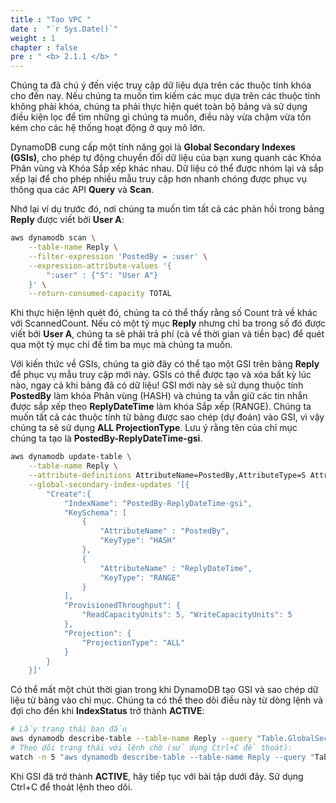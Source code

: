 ```yaml
---
title : "Tạo VPC "
date :  "`r Sys.Date()`" 
weight : 1 
chapter : false
pre : " <b> 2.1.1 </b> "
---
```


Chúng ta đã chú ý đến việc truy cập dữ liệu dựa trên các thuộc tính khóa cho đến nay. Nếu chúng ta muốn tìm kiếm các mục dựa trên các thuộc tính không phải khóa, chúng ta phải thực hiện quét toàn bộ bảng và sử dụng điều kiện lọc để tìm những gì chúng ta muốn, điều này vừa chậm vừa tốn kém cho các hệ thống hoạt động ở quy mô lớn.

DynamoDB cung cấp một tính năng gọi là **Global Secondary Indexes (GSIs)**, cho phép tự động chuyển đổi dữ liệu của bạn xung quanh các Khóa Phân vùng và Khóa Sắp xếp khác nhau. Dữ liệu có thể được nhóm lại và sắp xếp lại để cho phép nhiều mẫu truy cập hơn nhanh chóng được phục vụ thông qua các API **Query** và **Scan**.

Nhớ lại ví dụ trước đó, nơi chúng ta muốn tìm tất cả các phản hồi trong bảng **Reply** được viết bởi **User A**:

```bash
aws dynamodb scan \
    --table-name Reply \
    --filter-expression 'PostedBy = :user' \
    --expression-attribute-values '{
        ":user" : {"S": "User A"}
    }' \
    --return-consumed-capacity TOTAL
```

Khi thực hiện lệnh quét đó, chúng ta có thể thấy rằng số Count trả về khác với ScannedCount. Nếu có một tỷ mục **Reply** nhưng chỉ ba trong số đó được viết bởi **User A**, chúng ta sẽ phải trả phí (cả về thời gian và tiền bạc) để quét qua một tỷ mục chỉ để tìm ba mục mà chúng ta muốn.

Với kiến thức về GSIs, chúng ta giờ đây có thể tạo một GSI trên bảng **Reply** để phục vụ mẫu truy cập mới này. GSIs có thể được tạo và xóa bất kỳ lúc nào, ngay cả khi bảng đã có dữ liệu! GSI mới này sẽ sử dụng thuộc tính **PostedBy** làm khóa Phân vùng (HASH) và chúng ta vẫn giữ các tin nhắn được sắp xếp theo **ReplyDateTime** làm khóa Sắp xếp (RANGE). Chúng ta muốn tất cả các thuộc tính từ bảng được sao chép (dự đoán) vào GSI, vì vậy chúng ta sẽ sử dụng **ALL ProjectionType**. Lưu ý rằng tên của chỉ mục chúng ta tạo là **PostedBy-ReplyDateTime-gsi**.

```bash
aws dynamodb update-table \
    --table-name Reply \
    --attribute-definitions AttributeName=PostedBy,AttributeType=S AttributeName=ReplyDateTime,AttributeType=S \
    --global-secondary-index-updates '[{
        "Create":{
            "IndexName": "PostedBy-ReplyDateTime-gsi",
            "KeySchema": [
                {
                    "AttributeName" : "PostedBy",
                    "KeyType": "HASH"
                },
                {
                    "AttributeName" : "ReplyDateTime",
                    "KeyType": "RANGE"
                }
            ],
            "ProvisionedThroughput": {
                "ReadCapacityUnits": 5, "WriteCapacityUnits": 5
            },
            "Projection": {
                "ProjectionType": "ALL"
            }
        }
    }]'
```

Có thể mất một chút thời gian trong khi DynamoDB tạo GSI và sao chép dữ liệu từ bảng vào chỉ mục. Chúng ta có thể theo dõi điều này từ dòng lệnh và đợi cho đến khi **IndexStatus** trở thành **ACTIVE**:

```bash
# Lấy trạng thái ban đầu
aws dynamodb describe-table --table-name Reply --query "Table.GlobalSecondaryIndexes[0].IndexStatus"
# Theo dõi trạng thái với lệnh chờ (sử dụng Ctrl+C để thoát):
watch -n 5 "aws dynamodb describe-table --table-name Reply --query "Table.GlobalSecondaryIndexes[0].IndexStatus""
```

Khi GSI đã trở thành **ACTIVE**, hãy tiếp tục với bài tập dưới đây. Sử dụng Ctrl+C để thoát lệnh theo dõi.

